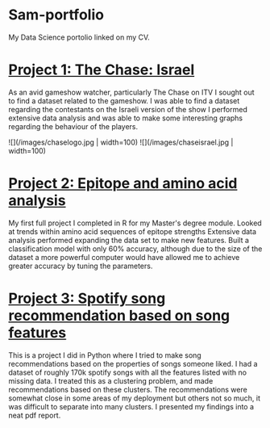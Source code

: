 # Sam-portfolio
My Data Science portolio linked on my CV.

# [Project 1: The Chase: Israel](https://github.com/kingy434/Sam-portfolio/tree/main/thechase)

As an avid gameshow watcher, particularly The Chase on ITV I sought out to find a dataset related to the gameshow. I was able to find a dataset regarding the contestants on the Israeli version of the show I performed extensive data analysis and was able to make some interesting graphs regarding the behaviour of the players.

![](/images/chaselogo.jpg | width=100)
![](/images/chaseisrael.jpg | width=100)

# [Project 2: Epitope and amino acid analysis](https://github.com/kingy434/Sam-portfolio/tree/main/epitope)

My first full project I completed in R for my Master's degree module. Looked at trends within amino acid sequences of epitope strengths Extensive data analysis performed expanding the data set to make new features. Built a classification model with only 60% accuracy, although due to the size of the dataset a more powerful computer would have allowed me to achieve greater accuracy by tuning the parameters.

# [Project 3: Spotify song recommendation based on song features](https://github.com/kingy434/Sam-portfolio/tree/main/spotify-project)

This is a project I did in Python where I tried to make song recommendations based on the properties of songs someone liked. I had a dataset of roughly 170k spotify songs with all the features listed with no missing data. I treated this as a clustering problem, and made recommendations based on these clusters. The recommendations were somewhat close in some areas of my deployment but others not so much, it was difficult to separate into many clusters. I presented my findings into a neat pdf report.
